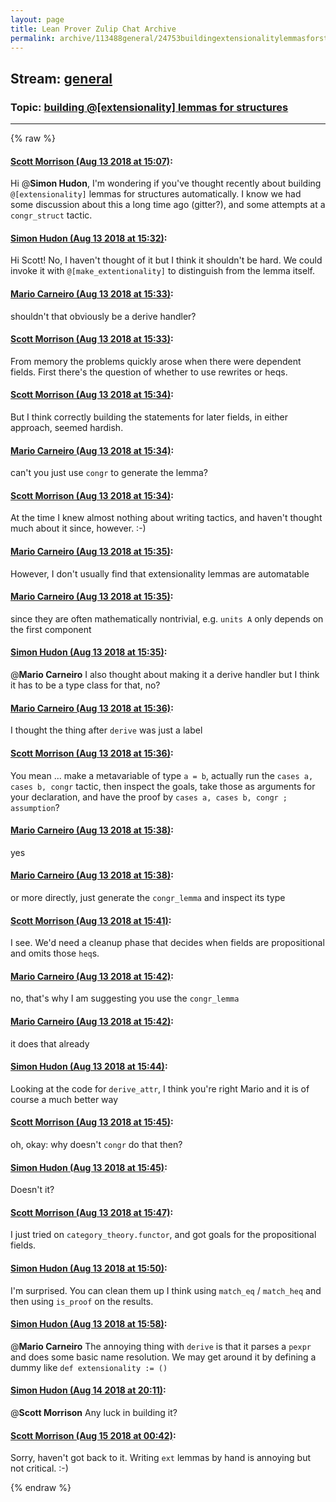 ```yaml
---
layout: page
title: Lean Prover Zulip Chat Archive 
permalink: archive/113488general/24753buildingextensionalitylemmasforstructures.html
---
```


## Stream: [general](index.html)
### Topic: [building @[extensionality] lemmas for structures](24753buildingextensionalitylemmasforstructures.html)

---


{% raw %}
#### [ Scott Morrison (Aug 13 2018 at 15:07)](https://leanprover.zulipchat.com/#narrow/stream/113488-general/topic/building%20%40%5Bextensionality%5D%20lemmas%20for%20structures/near/132045472):
Hi @**Simon Hudon**, I'm wondering if you've thought recently about building `@[extensionality]` lemmas for structures automatically. I know we had some discussion about this a long time ago (gitter?), and some attempts at a `congr_struct` tactic.

#### [ Simon Hudon (Aug 13 2018 at 15:32)](https://leanprover.zulipchat.com/#narrow/stream/113488-general/topic/building%20%40%5Bextensionality%5D%20lemmas%20for%20structures/near/132046891):
Hi Scott! No, I haven't thought of it but I think it shouldn't be hard. We could invoke it with `@[make_extentionality]` to distinguish from the lemma itself.

#### [ Mario Carneiro (Aug 13 2018 at 15:33)](https://leanprover.zulipchat.com/#narrow/stream/113488-general/topic/building%20%40%5Bextensionality%5D%20lemmas%20for%20structures/near/132046948):
shouldn't that obviously be a derive handler?

#### [ Scott Morrison (Aug 13 2018 at 15:33)](https://leanprover.zulipchat.com/#narrow/stream/113488-general/topic/building%20%40%5Bextensionality%5D%20lemmas%20for%20structures/near/132046968):
From memory the problems quickly arose when there were dependent fields. First there's the question of whether to use rewrites or heqs.

#### [ Scott Morrison (Aug 13 2018 at 15:34)](https://leanprover.zulipchat.com/#narrow/stream/113488-general/topic/building%20%40%5Bextensionality%5D%20lemmas%20for%20structures/near/132047029):
But I think correctly building the statements for later fields, in either approach, seemed hardish.

#### [ Mario Carneiro (Aug 13 2018 at 15:34)](https://leanprover.zulipchat.com/#narrow/stream/113488-general/topic/building%20%40%5Bextensionality%5D%20lemmas%20for%20structures/near/132047037):
can't you just use `congr` to generate the lemma?

#### [ Scott Morrison (Aug 13 2018 at 15:34)](https://leanprover.zulipchat.com/#narrow/stream/113488-general/topic/building%20%40%5Bextensionality%5D%20lemmas%20for%20structures/near/132047051):
At the time I knew almost nothing about writing tactics, and haven't thought much about it since, however. :-)

#### [ Mario Carneiro (Aug 13 2018 at 15:35)](https://leanprover.zulipchat.com/#narrow/stream/113488-general/topic/building%20%40%5Bextensionality%5D%20lemmas%20for%20structures/near/132047080):
However, I don't usually find that extensionality lemmas are automatable

#### [ Mario Carneiro (Aug 13 2018 at 15:35)](https://leanprover.zulipchat.com/#narrow/stream/113488-general/topic/building%20%40%5Bextensionality%5D%20lemmas%20for%20structures/near/132047104):
since they are often mathematically nontrivial, e.g. `units A` only depends on the first component

#### [ Simon Hudon (Aug 13 2018 at 15:35)](https://leanprover.zulipchat.com/#narrow/stream/113488-general/topic/building%20%40%5Bextensionality%5D%20lemmas%20for%20structures/near/132047105):
@**Mario Carneiro** I also thought about making it a derive handler but I think it has to be a type class for that, no?

#### [ Mario Carneiro (Aug 13 2018 at 15:36)](https://leanprover.zulipchat.com/#narrow/stream/113488-general/topic/building%20%40%5Bextensionality%5D%20lemmas%20for%20structures/near/132047165):
I thought the thing after `derive` was just a label

#### [ Scott Morrison (Aug 13 2018 at 15:36)](https://leanprover.zulipchat.com/#narrow/stream/113488-general/topic/building%20%40%5Bextensionality%5D%20lemmas%20for%20structures/near/132047194):
You mean ... make a metavariable of type `a = b`, actually run the `cases a, cases b, congr` tactic, then inspect the goals, take those as arguments for your declaration, and have the proof by `cases a, cases b, congr ; assumption`?

#### [ Mario Carneiro (Aug 13 2018 at 15:38)](https://leanprover.zulipchat.com/#narrow/stream/113488-general/topic/building%20%40%5Bextensionality%5D%20lemmas%20for%20structures/near/132047240):
yes

#### [ Mario Carneiro (Aug 13 2018 at 15:38)](https://leanprover.zulipchat.com/#narrow/stream/113488-general/topic/building%20%40%5Bextensionality%5D%20lemmas%20for%20structures/near/132047277):
or more directly, just generate the `congr_lemma` and inspect its type

#### [ Scott Morrison (Aug 13 2018 at 15:41)](https://leanprover.zulipchat.com/#narrow/stream/113488-general/topic/building%20%40%5Bextensionality%5D%20lemmas%20for%20structures/near/132047460):
I see. We'd need a cleanup phase that decides when fields are propositional and omits those `heq`s.

#### [ Mario Carneiro (Aug 13 2018 at 15:42)](https://leanprover.zulipchat.com/#narrow/stream/113488-general/topic/building%20%40%5Bextensionality%5D%20lemmas%20for%20structures/near/132047519):
no, that's why I am suggesting you use the `congr_lemma`

#### [ Mario Carneiro (Aug 13 2018 at 15:42)](https://leanprover.zulipchat.com/#narrow/stream/113488-general/topic/building%20%40%5Bextensionality%5D%20lemmas%20for%20structures/near/132047521):
it does that already

#### [ Simon Hudon (Aug 13 2018 at 15:44)](https://leanprover.zulipchat.com/#narrow/stream/113488-general/topic/building%20%40%5Bextensionality%5D%20lemmas%20for%20structures/near/132047629):
Looking at the code for `derive_attr`, I think you're right Mario and it is of course a much better way

#### [ Scott Morrison (Aug 13 2018 at 15:45)](https://leanprover.zulipchat.com/#narrow/stream/113488-general/topic/building%20%40%5Bextensionality%5D%20lemmas%20for%20structures/near/132047635):
oh, okay: why doesn't `congr` do that then?

#### [ Simon Hudon (Aug 13 2018 at 15:45)](https://leanprover.zulipchat.com/#narrow/stream/113488-general/topic/building%20%40%5Bextensionality%5D%20lemmas%20for%20structures/near/132047661):
Doesn't it?

#### [ Scott Morrison (Aug 13 2018 at 15:47)](https://leanprover.zulipchat.com/#narrow/stream/113488-general/topic/building%20%40%5Bextensionality%5D%20lemmas%20for%20structures/near/132047751):
I just tried on `category_theory.functor`, and got goals for the propositional fields.

#### [ Simon Hudon (Aug 13 2018 at 15:50)](https://leanprover.zulipchat.com/#narrow/stream/113488-general/topic/building%20%40%5Bextensionality%5D%20lemmas%20for%20structures/near/132047967):
I'm surprised. You can clean them up I think using `match_eq` / `match_heq` and then using `is_proof` on the results.

#### [ Simon Hudon (Aug 13 2018 at 15:58)](https://leanprover.zulipchat.com/#narrow/stream/113488-general/topic/building%20%40%5Bextensionality%5D%20lemmas%20for%20structures/near/132048418):
@**Mario Carneiro** The annoying thing with `derive` is that it parses a `pexpr` and does some basic name resolution. We may get around it by defining a dummy like `def extensionality := ()`

#### [ Simon Hudon (Aug 14 2018 at 20:11)](https://leanprover.zulipchat.com/#narrow/stream/113488-general/topic/building%20%40%5Bextensionality%5D%20lemmas%20for%20structures/near/132126240):
@**Scott Morrison** Any luck in building it?

#### [ Scott Morrison (Aug 15 2018 at 00:42)](https://leanprover.zulipchat.com/#narrow/stream/113488-general/topic/building%20%40%5Bextensionality%5D%20lemmas%20for%20structures/near/132141380):
Sorry, haven't got back to it. Writing `ext` lemmas by hand is annoying but not critical. :-)


{% endraw %}
